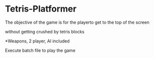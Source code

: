 Tetris-Platformer
=================

The objective of the game is for the playerto get to the top of the screen 

without getting crushed by tetris blocks

*Weapons, 2 player, AI included

Execute batch file to play the game

